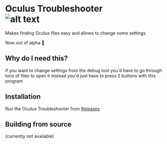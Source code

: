 
#  Oculus Troubleshooter &emsp; &emsp; &emsp; &emsp; &emsp; ![alt text](https://github.com/OceanOC/Quest-Troubleshooter/blob/main/icon.ico "Icon")

Makes finding Oculus files easy and allows to change some settings

Now out of alpha 🥳

## Why do I need this?

if you want to change settings from the debug tool you'd have to go through tons of files to open it instead you'd just have to press 2 buttons with this program
## Installation

Run the Oculus Troubleshooter from [Releases](https://github.com/OceanOC/Quest-Troubleshooter/releases/)
    
## Building from source

(currently not available)
